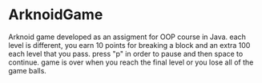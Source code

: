 # ArknoidGame
Arknoid game developed as an assigment for OOP course in Java.
each level is different, you earn 10 points for breaking a block and an extra 100 each level that you pass.
press "p" in order to pause and then space to continue.
game is over when you reach the final level or you lose all of the game balls.
